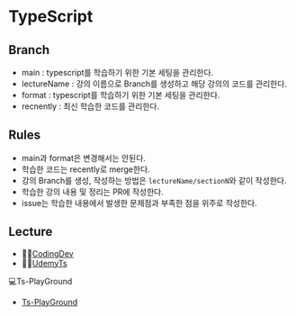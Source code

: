 # TypeScript

## Branch
- main : typescript를 학습하기 위한 기본 세팅을 관리한다.
- lectureName : 강의 이름으로 Branch를 생성하고 해당 강의의 코드를 관리한다.
- format : typescript를 학습하기 위한 기본 세팅을 관리한다.
- recnently : 최신 학습한 코드를 관리한다.

## Rules
- main과 format은 변경해서는 안된다.
- 학습한 코드는 recently로 merge한다.
- 강의 Branch를 생성, 작성하는 방법은 `lectureName/sectionN`와 같이 작성한다.
- 학습한 강의 내용 및 정리는 PR에 작성한다.
- issue는 학습한 내용에서 발생한 문제점과 부족한 점을 위주로 작성한다.

## Lecture
- 👨‍💻[CodingDev](https://youtube.com/playlist?list=PLZKTXPmaJk8KhKQ_BILr1JKCJbR0EGlx0&si=wYBdejCaW81DUMUj "코딩앙마-YouTube")
- 👨‍💻[UdemyTs](https://www.udemy.com/course/best-typescript-21/?couponCode=SKILLS4SALEA "TypeScript-Udemy")

💻Ts-PlayGround
- [Ts-PlayGround](https://www.typescriptlang.org/ko/play/?#code/Q "TypeScript PlayGround")
